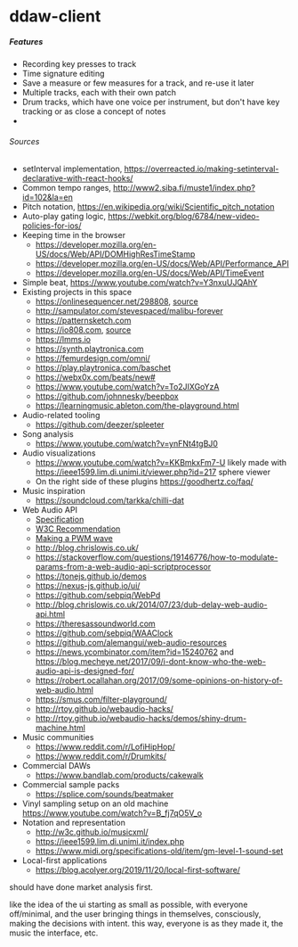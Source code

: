 # ddaw-client

##### Features
- Recording key presses to track
- Time signature editing
- Save a measure or few measures for a track, and re-use it later
- Multiple tracks, each with their own patch
- Drum tracks, which have one voice per instrument, but don't have key tracking or as close a concept of notes
- 

###### Sources
- setInterval implementation, https://overreacted.io/making-setinterval-declarative-with-react-hooks/
- Common tempo ranges, http://www2.siba.fi/muste1/index.php?id=102&la=en
- Pitch notation, https://en.wikipedia.org/wiki/Scientific_pitch_notation
- Auto-play gating logic, https://webkit.org/blog/6784/new-video-policies-for-ios/
- Keeping time in the browser
    - https://developer.mozilla.org/en-US/docs/Web/API/DOMHighResTimeStamp
    - https://developer.mozilla.org/en-US/docs/Web/API/Performance_API
    - https://developer.mozilla.org/en-US/docs/Web/API/TimeEvent
- Simple beat, https://www.youtube.com/watch?v=Y3nxuUJQAhY
- Existing projects in this space
    - https://onlinesequencer.net/298808, [source](https://github.com/buildist/onlinesequencer)
    - http://sampulator.com/stevespaced/malibu-forever
    - https://patternsketch.com
    - https://io808.com, [source](https://github.com/vincentriemer/io-808)
    - https://lmms.io
    - https://synth.playtronica.com
    - https://femurdesign.com/omni/
    - https://play.playtronica.com/baschet
    - https://webx0x.com/beats/new#
    - https://www.youtube.com/watch?v=To2JIXGoYzA
    - https://github.com/johnnesky/beepbox
    - https://learningmusic.ableton.com/the-playground.html
- Audio-related tooling
    - https://github.com/deezer/spleeter
- Song analysis
    - https://www.youtube.com/watch?v=ynFNt4tgBJ0
- Audio visualizations
    - https://www.youtube.com/watch?v=KKBmkxFm7-U likely made with https://ieee1599.lim.di.unimi.it/viewer.php?id=217 sphere viewer
    - On the right side of these plugins https://goodhertz.co/faq/
- Music inspiration
    - https://soundcloud.com/tarkka/chilli-dat
- Web Audio API
    - [Specification](https://github.com/WebAudio/web-audio-api)
    - [W3C Recommendation](https://www.w3.org/TR/webaudio/)
    - [Making a PWM wave](https://github.com/pendragon-andyh/WebAudio-PulseOscillator)
    - http://blog.chrislowis.co.uk/
    - https://stackoverflow.com/questions/19146776/how-to-modulate-params-from-a-web-audio-api-scriptprocessor
    - https://tonejs.github.io/demos
    - https://nexus-js.github.io/ui/
    - https://github.com/sebpiq/WebPd
    - http://blog.chrislowis.co.uk/2014/07/23/dub-delay-web-audio-api.html
    - https://theresassoundworld.com
    - https://github.com/sebpiq/WAAClock
    - https://github.com/alemangui/web-audio-resources
    - https://news.ycombinator.com/item?id=15240762 and https://blog.mecheye.net/2017/09/i-dont-know-who-the-web-audio-api-is-designed-for/
    - https://robert.ocallahan.org/2017/09/some-opinions-on-history-of-web-audio.html
    - https://smus.com/filter-playground/
    - http://rtoy.github.io/webaudio-hacks/
    - http://rtoy.github.io/webaudio-hacks/demos/shiny-drum-machine.html
- Music communities
    - https://www.reddit.com/r/LofiHipHop/
    - https://www.reddit.com/r/Drumkits/
- Commercial DAWs
    - https://www.bandlab.com/products/cakewalk
- Commercial sample packs
    - https://splice.com/sounds/beatmaker
- Vinyl sampling setup on an old machine https://www.youtube.com/watch?v=B_fj7qO5V_o
- Notation and representation
    - http://w3c.github.io/musicxml/
    - https://ieee1599.lim.di.unimi.it/index.php
    - https://www.midi.org/specifications-old/item/gm-level-1-sound-set
- Local-first applications
    - https://blog.acolyer.org/2019/11/20/local-first-software/


should have done market analysis first.

like the idea of the ui starting as small as possible, with everyone off/minimal, and the user bringing things in themselves, consciously, making the decisions with intent. this way, everyone is as they made it, the music the interface, etc.
